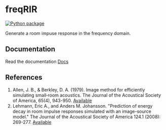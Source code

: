 # freqRIR 

[![Python package](https://github.com/woodRock/freqRIR/actions/workflows/test.yml/badge.svg)](https://github.com/woodRock/freqRIR/actions/workflows/test.yml)

Generate a room impuse response in the frequency domain. 

## Documentation

Read the documentation [Docs](https://freqrir.readthedocs.io/en/latest/index.html)

## References 

1. Allen, J. B., & Berkley, D. A. (1979). Image method for efficiently simulating small‐room acoustics. The Journal of the Acoustical Society of America, 65(4), 943-950. [Available](https://asa.scitation.org/doi/abs/10.1121/1.382599)
2. Lehmann, Eric A., and Anders M. Johansson. "Prediction of energy decay in room impulse responses simulated with an image-source model." The Journal of the Acoustical Society of America 124.1 (2008): 269-277. [Available](https://asa.scitation.org/doi/full/10.1121/1.2936367)